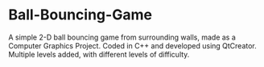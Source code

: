 # Ball-Bouncing-Game
A simple 2-D ball bouncing game from surrounding walls, made as a Computer Graphics Project. Coded in C++ and developed using QtCreator. Multiple levels added, with different levels of difficulty. 

